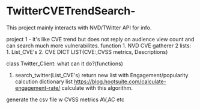# TwitterCVETrendSearch-




This project mainly interacts with NVD/TWitter API for info.

project 1 - it's like CVE trend but does not reply on audience view count and can search much more vulnerabilites.
function 1. NVD CVE gatherer
2 lists: 1. List_CVE's 2. CVE DICT LIST(CVE:,CVSS metrics, Descriptions)

class Twitter_Client: 
what can it do?(functiions)
1. search_twitter(List_CVE's) return new list with Engagement/popularity calcution
dictionary list
https://blog.hootsuite.com/calculate-engagement-rate/ calculate  with this algorithm.

 generate the csv file w CVSS metrics AV,AC etc

